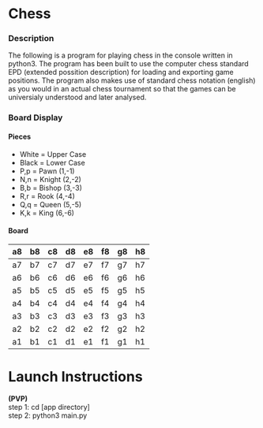 # Chess

### Description
The following is a program for playing chess in the console written in python3. The program has been built to use the computer chess standard EPD (extended possition description) for loading and exporting game positions. The program also makes use of standard chess notation (english) as you would in an actual chess tournament so that the games can be universialy understood and later analysed.

### Board Display

#### Pieces
* White = Upper Case
* Black = Lower Case
* P,p = Pawn (1,-1)
* N,n = Knight (2,-2)
* B,b = Bishop (3,-3)
* R,r = Rook (4,-4)
* Q,q = Queen (5,-5)
* K,k = King (6,-6)

#### Board
| a8 | b8 | c8 | d8 | e8 | f8 | g8 | h8 |
| -- | -- | -- | -- | -- | -- | -- | -- |
| a7 | b7 | c7 | d7 | e7 | f7 | g7 | h7 | 
| a6 | b6 | c6 | d6 | e6 | f6 | g6 | h6 | 
| a5 | b5 | c5 | d5 | e5 | f5 | g5 | h5 | 
| a4 | b4 | c4 | d4 | e4 | f4 | g4 | h4 | 
| a3 | b3 | c3 | d3 | e3 | f3 | g3 | h3 | 
| a2 | b2 | c2 | d2 | e2 | f2 | g2 | h2 | 
| a1 | b1 | c1 | d1 | e1 | f1 | g1 | h1 | 

# Launch Instructions
**(PVP)** <br>
step 1: cd [app directory] <br>
step 2: python3 main.py

